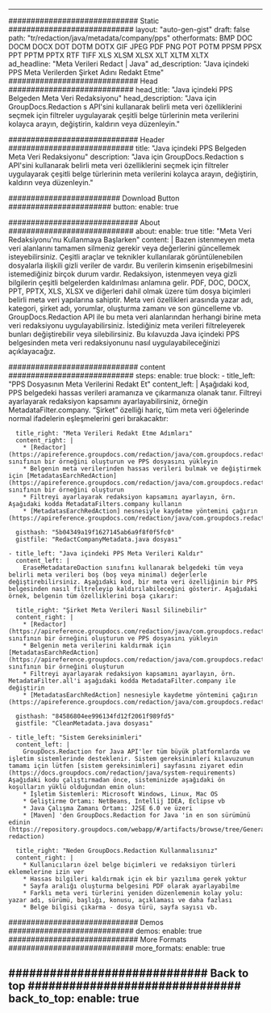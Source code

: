 
---
############################# Static ############################
layout: "auto-gen-gist" 
draft: false
path: "tr/redaction/java/metadata/company/pps"
otherformats: BMP DOC DOCM DOCX DOT DOTM DOTX GIF JPEG PDF PNG POT POTM PPSM PPSX PPT PPTM PPTX RTF TIFF XLS XLSM XLSX XLT XLTM XLTX  
ad_headline: "Meta Verileri Redact | Java"
ad_description: "Java içindeki PPS Meta Verilerden Şirket Adını Redakt Etme"
############################# Head ############################
head_title: "Java içindeki PPS Belgeden Meta Veri Redaksiyonu"
head_description: "Java için GroupDocs.Redaction s API'sini kullanarak belirli meta veri özelliklerini seçmek için filtreler uygulayarak çeşitli belge türlerinin meta verilerini kolayca arayın, değiştirin, kaldırın veya düzenleyin."

############################# Header ############################
title: "Java içindeki PPS Belgeden Meta Veri Redaksiyonu"
description: "Java için GroupDocs.Redaction s API'sini kullanarak belirli meta veri özelliklerini seçmek için filtreler uygulayarak çeşitli belge türlerinin meta verilerini kolayca arayın, değiştirin, kaldırın veya düzenleyin."

######################### Download Button #######################
button:
    enable: true

############################# About ############################
about:
    enable: true
    title: "Meta Veri Redaksiyonu'nu Kullanmaya Başlarken"
    content: |
        Bazen istenmeyen meta veri alanlarını tamamen silmeniz gerekir veya değerlerini güncellemek isteyebilirsiniz. Çeşitli araçlar ve teknikler kullanılarak görüntülenebilen dosyalarla ilişkili gizli veriler de vardır. Bu verilerin kimsenin erişebilmesini istemediğiniz birçok durum vardır. Redaksiyon, istenmeyen veya gizli bilgilerin çeşitli belgelerden kaldırılması anlamına gelir. PDF, DOC, DOCX, PPT, PPTX, XLS, XLSX ve diğerleri dahil olmak üzere tüm dosya biçimleri belirli meta veri yapılarına sahiptir. Meta veri özellikleri arasında yazar adı, kategori, şirket adı, yorumlar, oluşturma zamanı ve son güncelleme vb. GroupDocs.Redaction API ile bu meta veri alanlarından herhangi birine meta veri redaksiyonu uygulayabilirsiniz. İstediğiniz meta verileri filtreleyerek bunları değiştirebilir veya silebilirsiniz. Bu kılavuzda Java içindeki PPS belgesinden meta veri redaksiyonunu nasıl uygulayabileceğinizi açıklayacağız.

############################# content ############################
steps:
    enable: true
    block:
    - title_left: "PPS Dosyasının Meta Verilerini Redakt Et"
      content_left: |
        Aşağıdaki kod, PPS belgedeki hassas verileri aramanıza ve çıkarmanıza olanak tanır. Filtreyi ayarlayarak redaksiyon kapsamını ayarlayabilirsiniz, örneğin MetadataFilter.company. “Şirket” özelliği hariç, tüm meta veri öğelerinde normal ifadelerin eşleşmelerini geri bırakacaktır: 

      title_right: "Meta Verileri Redakt Etme Adımları"
      content_right: |
        * [Redactor](https://apireference.groupdocs.com/redaction/java/com.groupdocs.redaction/Redactor) sınıfının bir örneğini oluşturun ve PPS dosyasını yükleyin
        * Belgenin meta verilerinden hassas verileri bulmak ve değiştirmek için [MetadatasEarchRedAction](https://apireference.groupdocs.com/redaction/java/com.groupdocs.redaction.redactions/MetadataSearchRedaction) sınıfının bir örneğini oluşturun
        * Filtreyi ayarlayarak redaksiyon kapsamını ayarlayın, örn. Aşağıdaki kodda MetadataFilters.company kullanın
        * [MetadatasEarchRedAction] nesnesiyle kaydetme yöntemini çağırın (https://apireference.groupdocs.com/redaction/java/com.groupdocs.redaction.redactions/MetadataSearchRedaction) 

      gisthash: "5b04349a19f1627145ab6a9f8f0f5fc0"
      gistfile: "RedactCompanyMetadata.java dosyası"
      
    - title_left: "Java içindeki PPS Meta Verileri Kaldır"
      content_left: |
        EraseMetadatareDaction sınıfını kullanarak belgedeki tüm veya belirli meta verileri boş (boş veya minimal) değerlerle değiştirebilirsiniz. Aşağıdaki kod, bir meta veri özelliğinin bir PPS belgesinden nasıl filtreleyip kaldırılabileceğini gösterir. Aşağıdaki örnek, belgenin tüm özelliklerini boşa çıkarır: 
        
      title_right: "Şirket Meta Verileri Nasıl Silinebilir"
      content_right: |
        * [Redactor](https://apireference.groupdocs.com/redaction/java/com.groupdocs.redaction/Redactor) sınıfının bir örneğini oluşturun ve PPS dosyasını yükleyin
        * Belgenin meta verilerini kaldırmak için [MetadatasEarchRedAction](https://apireference.groupdocs.com/redaction/java/com.groupdocs.redaction.redactions/MetadataSearchRedaction) sınıfının bir örneğini oluşturun
        * Filtreyi ayarlayarak redaksiyon kapsamını ayarlayın, örn. MetadataFilter.all'i aşağıdaki kodda MetadataFilter.company ile değiştirin
        * [MetadatasEarchRedAction] nesnesiyle kaydetme yöntemini çağırın (https://apireference.groupdocs.com/redaction/java/com.groupdocs.redaction.redactions/MetadataSearchRedaction) 
        
      gisthash: "84586804ee996134fd12f2061f989fd5"
      gistfile: "CleanMetadata.java dosyası"

    - title_left: "Sistem Gereksinimleri"
      content_left: |
        GroupDocs.Redaction for Java API'ler tüm büyük platformlarda ve işletim sistemlerinde desteklenir. Sistem gereksinimleri kılavuzunun tamamı için lütfen [sistem gereksinimleri] sayfasını ziyaret edin (https://docs.groupdocs.com/redaction/java/system-requirements) Aşağıdaki kodu çalıştırmadan önce, sisteminizde aşağıdaki ön koşulların yüklü olduğundan emin olun:
        * İşletim Sistemleri: Microsoft Windows, Linux, Mac OS
        * Geliştirme Ortamı: NetBeans, Intellij IDEA, Eclipse vb
        * Java Çalışma Zamanı Ortamı: J2SE 6.0 ve üzeri
        * [Maven] 'den GroupDocs.Redaction for Java 'in en son sürümünü edinin (https://repository.groupdocs.com/webapp/#/artifacts/browse/tree/General/repo/com/groupdocs/groupdocs-redaction)
        
      title_right: "Neden GroupDocs.Redaction Kullanmalısınız"
      content_right: |
        * Kullanıcıların özel belge biçimleri ve redaksiyon türleri eklemelerine izin ver
        * Hassas bilgileri kaldırmak için ek bir yazılıma gerek yoktur
        * Sayfa aralığı oluşturma belgesini PDF olarak ayarlayabilme
        * Farklı meta veri türlerini yeniden düzenlemenin kolay yolu: yazar adı, sürümü, başlığı, konusu, açıklaması ve daha fazlası
        * Belge bilgisi çıkarma - dosya türü, sayfa sayısı vb.
        

############################# Demos ############################
demos:
    enable: true
############################# More Formats ############################
more_formats:
    enable: true

############################# Back to top ###############################
back_to_top:
    enable: true
---